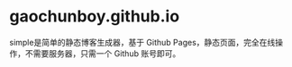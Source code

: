 gaochunboy.github.io
====================

simple是简单的静态博客生成器，基于 Github Pages，静态页面，完全在线操作，不需要服务器，只需一个 Github 账号即可。
